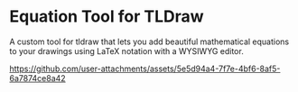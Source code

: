 # Equation Tool for TLDraw

A custom tool for tldraw that lets you add beautiful mathematical equations to your drawings using LaTeX notation with a WYSIWYG editor.



https://github.com/user-attachments/assets/5e5d94a4-7f7e-4bf6-8af5-6a7874ce8a42
